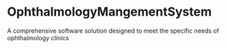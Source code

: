 # OphthalmologyMangementSystem
 A comprehensive software solution designed to meet the specific needs of ophthalmology clinics
